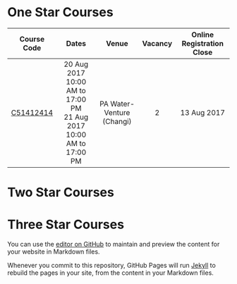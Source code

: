 # One Star Courses

Course Code | Dates | Venue | Vacancy | Online Registration Close
:---: | :---: | :---: | :---: | :---:
[C51412414](https://pages.github.com/)|20 Aug 2017 10:00 AM to 17:00 PM <br /> 21 Aug 2017 10:00 AM to 17:00 PM|PA Water-Venture (Changi)|2|13 Aug 2017

# Two Star Courses

# Three Star Courses


You can use the [editor on GitHub](https://github.com/davidloke/test/edit/master/README.md) to maintain and preview the content for your website in Markdown files.

Whenever you commit to this repository, GitHub Pages will run [Jekyll](https://jekyllrb.com/) to rebuild the pages in your site, from the content in your Markdown files.

